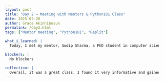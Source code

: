 ```yaml
---
layout: post
title: "Day 2 – Meeting with Mentors & Python101 Class"
date: 2025-05-28
author: Grace Akinnibosun
permalink: /day2.html
tags: ["Mentor meeting", "Python101", "Replit"]

what_i_learned: |
  Today, I met my mentor, Sudip Sharma, a PhD student in computer science. He explained the project to us. I also received my Python placement test results, which indicated I tested at the beginner level, so I joined the Python 101 class accordingly. We spent the day playing games such as Hedbanz and explored beginner-level topics in Python. We learned about different functions, their meanings, and uses. We also learned what Python is and the 3 data types. Also, we learned that strings are collections of numbers and characters. We continued to work on the GitHub blog page today as well.

blockers: |
  No blockers

reflection: |
  Overall, it was a great class. I found it very informative and gained a solid understanding of the basics of Python. I learned about functions, data types, and the concept of strings as collections of numbers and characters. I picked up several important programming concepts, which will help me as I continue my learning journey.
---
```

